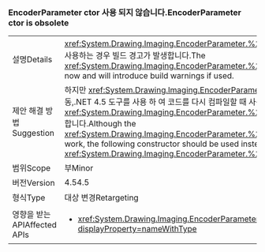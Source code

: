 ### <a name="encoderparameter-ctor-is-obsolete"></a><span data-ttu-id="455de-101">EncoderParameter ctor 사용 되지 않습니다.</span><span class="sxs-lookup"><span data-stu-id="455de-101">EncoderParameter ctor is obsolete</span></span>

|   |   |
|---|---|
|<span data-ttu-id="455de-102">설명</span><span class="sxs-lookup"><span data-stu-id="455de-102">Details</span></span>|<span data-ttu-id="455de-103"><xref:System.Drawing.Imaging.EncoderParameter.%23ctor(System.Drawing.Imaging.Encoder,System.Int32,System.Int32,System.Int32,System.Int32)> 생성자는 이제 사용되지 않으며 사용하는 경우 빌드 경고가 발생합니다.</span><span class="sxs-lookup"><span data-stu-id="455de-103">The <xref:System.Drawing.Imaging.EncoderParameter.%23ctor(System.Drawing.Imaging.Encoder,System.Int32,System.Int32,System.Int32,System.Int32)> constructor is obsolete now and will introduce build warnings if used.</span></span>|
|<span data-ttu-id="455de-104">제안 해결 방법</span><span class="sxs-lookup"><span data-stu-id="455de-104">Suggestion</span></span>|<span data-ttu-id="455de-105">하지만 <xref:System.Drawing.Imaging.EncoderParameter.%23ctor(System.Drawing.Imaging.Encoder,System.Int32,System.Int32,System.Int32,System.Int32)>생성자는 계속 작동,.NET 4.5 도구를 사용 하 여 코드를 다시 컴파일할 때 사용 되지 않는 빌드 경고를 방지 하기 위해 다음 생성자를 대신 사용 해야: <xref:System.Drawing.Imaging.EncoderParameter.%23ctor(System.Drawing.Imaging.Encoder,System.Int32,System.Drawing.Imaging.EncoderParameterValueType,System.IntPtr)>합니다.</span><span class="sxs-lookup"><span data-stu-id="455de-105">Although the <xref:System.Drawing.Imaging.EncoderParameter.%23ctor(System.Drawing.Imaging.Encoder,System.Int32,System.Int32,System.Int32,System.Int32)>constructor will continue to work, the following constructor should be used instead to avoid the obsolete build warning when re-compiling code with .NET 4.5 tools: <xref:System.Drawing.Imaging.EncoderParameter.%23ctor(System.Drawing.Imaging.Encoder,System.Int32,System.Drawing.Imaging.EncoderParameterValueType,System.IntPtr)>.</span></span>|
|<span data-ttu-id="455de-106">범위</span><span class="sxs-lookup"><span data-stu-id="455de-106">Scope</span></span>|<span data-ttu-id="455de-107">부</span><span class="sxs-lookup"><span data-stu-id="455de-107">Minor</span></span>|
|<span data-ttu-id="455de-108">버전</span><span class="sxs-lookup"><span data-stu-id="455de-108">Version</span></span>|<span data-ttu-id="455de-109">4.5</span><span class="sxs-lookup"><span data-stu-id="455de-109">4.5</span></span>|
|<span data-ttu-id="455de-110">형식</span><span class="sxs-lookup"><span data-stu-id="455de-110">Type</span></span>|<span data-ttu-id="455de-111">대상 변경</span><span class="sxs-lookup"><span data-stu-id="455de-111">Retargeting</span></span>|
|<span data-ttu-id="455de-112">영향을 받는 API</span><span class="sxs-lookup"><span data-stu-id="455de-112">Affected APIs</span></span>|<ul><li><xref:System.Drawing.Imaging.EncoderParameter.%23ctor(System.Drawing.Imaging.Encoder,System.Int32,System.Int32,System.Int32,System.Int32)?displayProperty=nameWithType></li></ul>|

